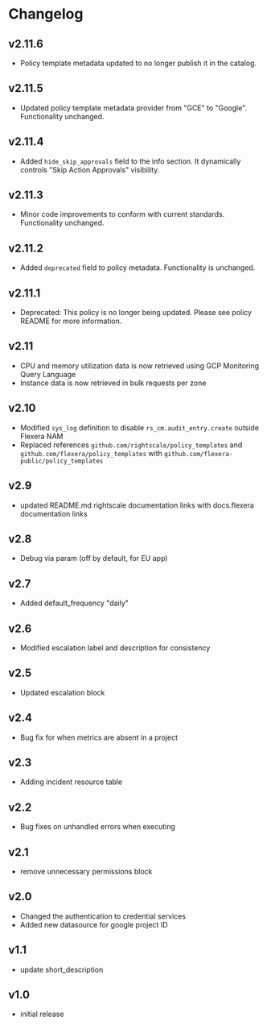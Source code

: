 # Changelog

## v2.11.6

- Policy template metadata updated to no longer publish it in the catalog.

## v2.11.5

- Updated policy template metadata provider from "GCE" to "Google". Functionality unchanged.

## v2.11.4

- Added `hide_skip_approvals` field to the info section. It dynamically controls "Skip Action Approvals" visibility.

## v2.11.3

- Minor code improvements to conform with current standards. Functionality unchanged.

## v2.11.2

- Added `deprecated` field to policy metadata. Functionality is unchanged.

## v2.11.1

- Deprecated: This policy is no longer being updated. Please see policy README for more information.

## v2.11

- CPU and memory utilization data is now retrieved using GCP Monitoring Query Language
- Instance data is now retrieved in bulk requests per zone

## v2.10

- Modified `sys_log` definition to disable `rs_cm.audit_entry.create` outside Flexera NAM
- Replaced references `github.com/rightscale/policy_templates` and `github.com/flexera/policy_templates` with `github.com/flexera-public/policy_templates`

## v2.9

- updated README.md rightscale documentation links with docs.flexera documentation links

## v2.8

- Debug via param (off by default, for EU app)

## v2.7

- Added default_frequency "daily"

## v2.6

- Modified escalation label and description for consistency

## v2.5

- Updated escalation block

## v2.4

- Bug fix for when metrics are absent in a project

## v2.3

- Adding incident resource table

## v2.2

- Bug fixes on unhandled errors when executing

## v2.1

- remove unnecessary permissions block

## v2.0

- Changed the authentication to credential services
- Added new datasource for google project ID

## v1.1

- update short_description

## v1.0

- initial release
